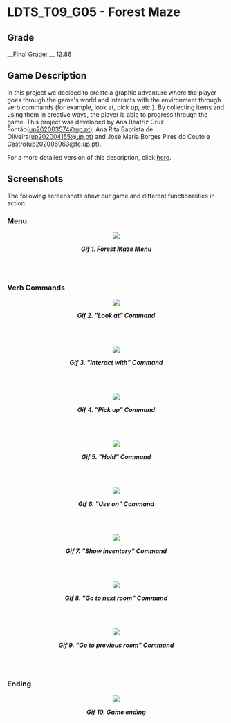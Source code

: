 # LDTS_T09_G05 - Forest Maze

## Grade
__Final Grade: __ 12.86

## Game Description 
In this project we decided to create a graphic adventure where the player goes through the game's world and interacts with the environment through verb commands (for example, look at, pick up, etc.).
By collecting items and using them in creative ways, the player is able to progress through the game.
This project was developed by Ana Beatriz Cruz Fontão(up202003574@up.pt), Ana Rita Baptista de Oliveira(up202004155@up.pt) and José Maria Borges Pires do Couto e Castro(up202006963@fe.up.pt).

For a more detailed version of this description, click [here](./docs/README.md).

## Screenshots

The following screenshots show our game and different functionalities in action:

### Menu

<p align="center" justify="center">
  <img src="docs/gifs/menu.gif"/>
</p>
<p align="center">
  <b><i>Gif 1. Forest Maze Menu</i></b>
</p>
<br>
<br />

### Verb Commands

<p align="center" justify="center">
  <img src="docs/gifs/LookAtCommand.gif"/>
</p>
<p align="center">
  <b><i>Gif 2. "Look at" Command</i></b>
</p>
<br>
<br />

<p align="center" justify="center">
  <img src="docs/gifs/InteractWithCommand.gif"/>
</p>
<p align="center">
  <b><i>Gif 3. "Interact with" Command</i></b>
</p>
<br>
<br />

<p align="center" justify="center">
  <img src="docs/gifs/PickUpCommand.gif"/>
</p>
<p align="center">
  <b><i>Gif 4. "Pick up" Command</i></b>
</p>
<br>
<br />

<p align="center" justify="center">
  <img src="docs/gifs/HoldCommand.gif"/>
</p>
<p align="center">
  <b><i>Gif 5. "Hold" Command</i></b>
</p>
<br>
<br />

<p align="center" justify="center">
  <img src="docs/gifs/UseOnCommand.gif"/>
</p>
<p align="center">
  <b><i>Gif 6. "Use on" Command</i></b>
</p>
<br>
<br />

<p align="center" justify="center">
  <img src="docs/gifs/ShowInventoryCommand.gif"/>
</p>
<p align="center">
  <b><i>Gif 7. "Show inventory" Command</i></b>
</p>
<br>
<br />

<p align="center" justify="center">
  <img src="docs/gifs/GoToNextRoomCommand.gif"/>
</p>
<p align="center">
  <b><i>Gif 8. "Go to next room" Command</i></b>
</p>
<br>
<br />

<p align="center" justify="center">
  <img src="docs/gifs/GoToPreviousRoomCommand.gif"/>
</p>
<p align="center">
  <b><i>Gif 9. "Go to previous room" Command</i></b>
</p>
<br>
<br />

### Ending

<p align="center" justify="center">
  <img src="docs/gifs/Ending.gif"/>
</p>
<p align="center">
  <b><i>Gif 10. Game ending</i></b>
</p>
<br>
<br />
